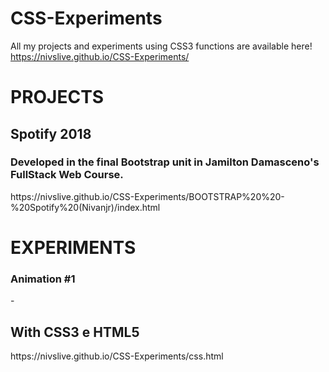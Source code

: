 # CSS-Experiments
All my projects and experiments using CSS3 functions are available here!
https://nivslive.github.io/CSS-Experiments/

<h1> PROJECTS </h1>

<h2> Spotify 2018 </h2>  <h3> Developed in the final Bootstrap unit in Jamilton Damasceno's FullStack Web Course. </h3>
https://nivslive.github.io/CSS-Experiments/BOOTSTRAP%20%20-%20Spotify%20(Nivanjr)/index.html

<h1> EXPERIMENTS </h1>

<h3>Animation #1</h3> - <h2> With CSS3 e HTML5 </h2>
https://nivslive.github.io/CSS-Experiments/css.html



